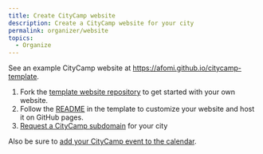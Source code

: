 ```yaml
---
title: Create CityCamp website
description: Create a CityCamp website for your city
permalink: organizer/website
topics:
  - Organize
---
```


See an example CityCamp website at https://afomi.github.io/citycamp-template.

1. Fork the [template website repository](https://github.com/afomi/citycamp-template) to get started with your own website.
1. Follow the [README](https://github.com/afomi/citycamp-template/blob/main/README.md) in the template to customize your website and host it on GitHub pages.
1. [Request a CityCamp subdomain](/subdomain-request) for your city

Also be sure to [add your CityCamp event to the calendar](/events/new).